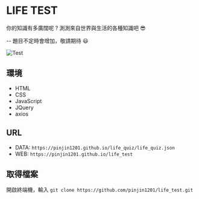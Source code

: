 # LIFE TEST

你的知識有多廣闊呢 ? 測測來自世界與生活的各種知識吧 :sunglasses:

-- 題目不定時會增加，敬請期待 :smiley:

![Test](https://pinjin1201.github.io/life_test/image/readme01.jpg)

## 環境

- HTML
- CSS
- JavaScript
- JQuery
- axios

## URL

- DATA: `https://pinjin1201.github.io/life_quiz/life_quiz.json`
- WEB: `https://pinjin1201.github.io/life_test`

## 取得檔案

開啟終端機，輸入 `git clone https://github.com/pinjin1201/life_test.git`